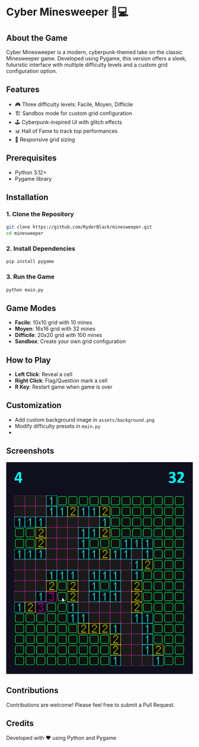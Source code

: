 # Cyber Minesweeper 🚩💻

## About the Game
Cyber Minesweeper is a modern, cyberpunk-themed take on the classic Minesweeper game. Developed using Pygame, this version offers a sleek, futuristic interface with multiple difficulty levels and a custom grid configuration option.

## Features
- 🎮 Three difficulty levels: Facile, Moyen, Difficile
- 🏗️ Sandbox mode for custom grid configuration
- 🕹️ Cyberpunk-inspired UI with glitch effects
- 📊 Hall of Fame to track top performances
- 🌈 Responsive grid sizing

## Prerequisites
- Python 3.12+
- Pygame library

## Installation

### 1. Clone the Repository
```bash
git clone https://github.com/RyderBlack/minesweeper.git
cd minesweeper
```

### 2. Install Dependencies
```bash
pip install pygame
```

### 3. Run the Game
```bash
python main.py
```

## Game Modes
- **Facile**: 10x10 grid with 10 mines
- **Moyen**: 16x16 grid with 32 mines
- **Difficile**: 20x20 grid with 100 mines
- **Sandbox**: Create your own grid configuration

## How to Play
- **Left Click**: Reveal a cell
- **Right Click**: Flag/Question mark a cell
- **R Key**: Restart game when game is over

## Customization
- Add custom background image in `assets/background.png`
- Modify difficulty presets in `main.py`
- 
## Screenshots
![Game Screenshot](./screenshot_minesweeper.png)

## Contributions
Contributions are welcome! Please feel free to submit a Pull Request.

## Credits
Developed with ❤️ using Python and Pygame
